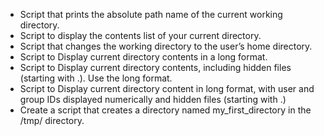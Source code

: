 * Script that prints the absolute path name of the current working directory.
* Script to display the contents list of your current directory.
* Script that changes the working directory to the user’s home directory.
* Script to Display current directory contents in a long format.
* Script to Display current directory contents, including hidden files (starting with .). Use the long format.
* Script to Display current directory content in long format, with user and group IDs displayed numerically and hidden files (starting with .)
* Create a script that creates a directory named my_first_directory in the /tmp/ directory.
